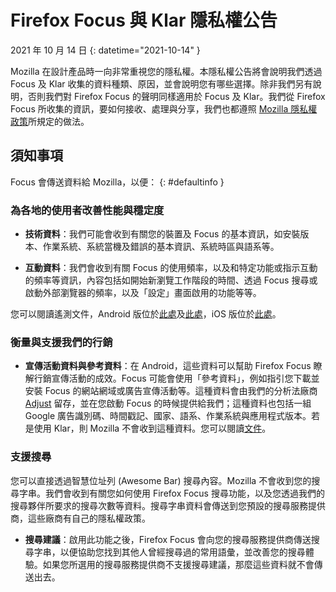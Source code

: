 # Firefox Focus 與 Klar 隱私權公告

2021 年 10 月 14 日
{: datetime="2021-10-14" }

Mozilla 在設計產品時一向非常重視您的隱私權。本隱私權公告將會說明我們透過 Focus 及 Klar 收集的資料種類、原因，並會說明您有哪些選擇。除非我們另有說明，否則我們對 Firefox Focus 的聲明同樣適用於 Focus 及 Klar。我們從 Firefox Focus 所收集的資訊，要如何接收、處理與分享，我們也都遵照 [Mozilla 隱私權政策](https://www.mozilla.org/privacy/)所規定的做法。

## 須知事項

Focus 會傳送資料給 Mozilla，以便：
{: #defaultinfo }

### 為各地的使用者改善性能與穩定度

* __技術資料__：我們可能會收到有關您的裝置及 Focus 的基本資訊，如安裝版本、作業系統、系統當機及錯誤的基本資訊、系統時區與語系等。

* __互動資料__：我們會收到有關 Focus 的使用頻率，以及和特定功能或指示互動的頻率等資訊，內容包括如開始新瀏覽工作階段的時間、透過 Focus 搜尋或啟動外部瀏覽器的頻率，以及「設定」畫面啟用的功能等等。

您可以閱讀遙測文件，Android 版位於[此處](https://github.com/mozilla-mobile/focus-android/blob/main/docs/Telemetry.md)及[此處](https://dictionary.telemetry.mozilla.org/apps/focus_android)，iOS 版位於[此處](https://dictionary.telemetry.mozilla.org/apps/focus_ios)。

### 衡量與支援我們的行銷

* __宣傳活動資料與參考資料__：在 Android，這些資料可以幫助 Firefox Focus 瞭解行銷宣傳活動的成效。Focus 可能會使用「參考資料」，例如指引您下載並安裝 Focus 的網站網域或廣告宣傳活動等。這種資料會由我們的分析法廠商 [Adjust](https://www.adjust.com/terms/privacy-policy/) 留存，並在您啟動 Focus 的時候提供給我們；這種資料也包括一組 Google 廣告識別碼、時間戳記、國家、語系、作業系統與應用程式版本。若是使用 Klar，則 Mozilla 不會收到這種資料。您可以閱讀[文件](https://github.com/mozilla-mobile/focus-android/wiki/Adjust-Usage)。

### 支援搜尋

您可以直接透過智慧位址列 (Awesome Bar) 搜尋內容。Mozilla 不會收到您的搜尋字串。我們會收到有關您如何使用 Firefox Focus 搜尋功能，以及您透過我們的搜尋夥伴所要求的搜尋次數等資料。搜尋字串資料會傳送到您預設的搜尋服務提供商，這些廠商有自己的隱私權政策。

* __搜尋建議__：啟用此功能之後，Firefox Focus 會向您的搜尋服務提供商傳送搜尋字串，以便協助您找到其他人曾經搜尋過的常用語彙，並改善您的搜尋體驗。如果您所選用的搜尋服務提供商不支援搜尋建議，那麼這些資料就不會傳送出去。
